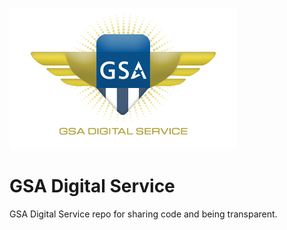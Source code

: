 ![GSA Digital Service logo](https://github.com/GSA/GSADigitalService/blob/master/GSADS_logo.png)

# GSA Digital Service
GSA Digital Service repo for sharing code and being transparent.
